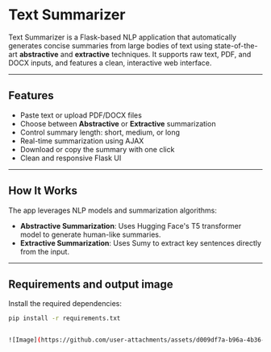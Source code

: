 # Text Summarizer

Text Summarizer is a Flask-based NLP application that automatically generates concise summaries from large bodies of text using state-of-the-art **abstractive** and **extractive** techniques. It supports raw text, PDF, and DOCX inputs, and features a clean, interactive web interface.

---

## Features

- Paste text or upload PDF/DOCX files
- Choose between **Abstractive** or **Extractive** summarization
- Control summary length: short, medium, or long
- Real-time summarization using AJAX
- Download or copy the summary with one click
- Clean and responsive Flask UI

---

##  How It Works

The app leverages NLP models and summarization algorithms:

- **Abstractive Summarization**: Uses Hugging Face's T5 transformer model to generate human-like summaries.
- **Extractive Summarization**: Uses Sumy to extract key sentences directly from the input.

---

##  Requirements and output image

Install the required dependencies:

```bash
pip install -r requirements.txt


![Image](https://github.com/user-attachments/assets/d009df7a-b96a-4b36-a014-24ad9ed2fa34)
